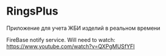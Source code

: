 # RingsPlus
Приложение для учета ЖБИ изделий в реальном времени


FireBase notify service. Will need to watch: https://www.youtube.com/watch?v=QXPgMUSfYFI
